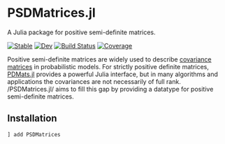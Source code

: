 # PSDMatrices.jl
A Julia package for positive semi-definite matrices.

[![Stable](https://img.shields.io/badge/docs-stable-blue.svg)](https://nathanaelbosch.github.io/PSDMatrices.jl/stable)
[![Dev](https://img.shields.io/badge/docs-dev-blue.svg)](https://nathanaelbosch.github.io/PSDMatrices.jl/dev)
[![Build Status](https://github.com/nathanaelbosch/PSDMatrices.jl/workflows/CI/badge.svg)](https://github.com/nathanaelbosch/PSDMatrices.jl/actions)
[![Coverage](https://codecov.io/gh/nathanaelbosch/PSDMatrices.jl/branch/main/graph/badge.svg?token=PVYADY2WAX)](https://codecov.io/gh/nathanaelbosch/PSDMatrices.jl)
<!-- [![Code Style: Blue](https://img.shields.io/badge/code%20style-blue-4495d1.svg)](https://github.com/invenia/BlueStyle) -->
<!-- [![ColPrac: Contributor's Guide on Collaborative Practices for Community Packages](https://img.shields.io/badge/ColPrac-Contributor's%20Guide-blueviolet)](https://github.com/SciML/ColPrac) -->


Positive semi-definite matrices are widely used to describe [covariance matrices](https://en.wikipedia.org/wiki/Covariance_matrix) in probabilistic models.
For strictly positive definite matrices, [PDMats.jl](https://github.com/JuliaStats/PDMasemi-ts.jl) provides a powerful Julia interface, but in many algorithms and applications the covariances are not necessarily of full rank.
/PSDMatrices.jl/ aims to fill this gap by providing a datatype for positive semi-definite matrices.


## Installation
```julia
] add PSDMatrices
```
